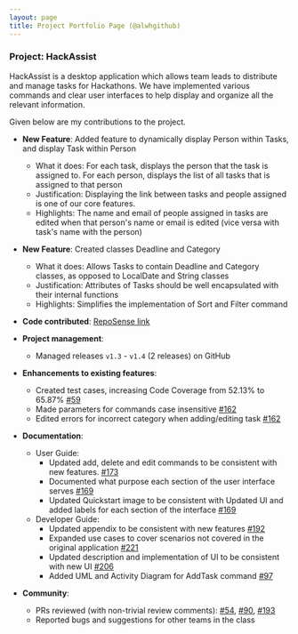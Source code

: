 ```yaml
---
layout: page
title: Project Portfolio Page (@alwhgithub)
---
```


### Project: HackAssist

HackAssist is a desktop application which allows team leads to distribute and manage tasks for Hackathons. We have implemented various commands and clear user interfaces to help display and organize all the relevant information.

Given below are my contributions to the project.

* **New Feature**: Added feature to dynamically display Person within Tasks, and display Task within Person
  * What it does: For each task, displays the person that the task is assigned to. For each person, displays the list of all tasks that is assigned to that person
  * Justification: Displaying the link between tasks and people assigned is one of our core features.
  * Highlights: The name and email of people assigned in tasks are edited when that person's name or email is edited (vice versa with task's name with the person)
 
* **New Feature**: Created classes Deadline and Category
  * What it does: Allows Tasks to contain Deadline and Category classes, as opposed to LocalDate and String classes
  * Justification: Attributes of Tasks should be well encapsulated with their internal functions
  * Highlights: Simplifies the implementation of Sort and Filter command


* **Code contributed**: [RepoSense link](https://nus-cs2103-ay2223s1.github.io/tp-dashboard/?search=&sort=totalCommits%20dsc&sortWithin=title&timeframe=commit&mergegroup=&groupSelect=groupByRepos&breakdown=true&checkedFileTypes=docs~functional-code~test-code~other&since=2022-09-16&tabOpen=true&tabType=authorship&zFR=false&tabAuthor=ALWHgithub&tabRepo=AY2223S1-CS2103T-F12-2%2Ftp%5Bmaster%5D&authorshipIsMergeGroup=false&authorshipFileTypes=docs~functional-code~test-code&authorshipIsBinaryFileTypeChecked=false&authorshipIsIgnoredFilesChecked=false)

* **Project management**:
  * Managed releases `v1.3` - `v1.4` (2 releases) on GitHub

* **Enhancements to existing features**:
  * Created test cases, increasing Code Coverage from  52.13% to 65.87% [\#59]()
  * Made parameters for commands case insensitive [\#162]()
  * Edited errors for incorrect category when adding/editing task [\#162]()
  
* **Documentation**:
  * User Guide:
    * Updated add, delete and edit commands to be consistent with new features. [\#173]()
    * Documented what purpose each section of the user interface serves [\#169]()
    * Updated Quickstart image to be consistent with Updated UI and added labels for each section of the interface [\#169]()
  * Developer Guide:
    * Updated appendix to be consistent with new features [\#192]()
    * Expanded use cases to cover scenarios not covered in the original application [\#221]()
    * Updated description and implementation of UI to be consistent with new UI [\#206]()
    * Added UML and Activity Diagram for AddTask command [\#97]()

* **Community**:
  * PRs reviewed (with non-trivial review comments): [\#54](), [\#90](), [\#193]()
  * Reported bugs and suggestions for other teams in the class

